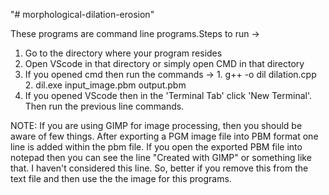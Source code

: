 "# morphological-dilation-erosion" 

These programs are command line programs.Steps to run ->
1. Go to the directory where your program resides
2. Open VScode in that directory or simply open CMD in that directory
3. If you opened cmd then run the commands ->
                                            1. g++ -o dil dilation.cpp
                                            2. dil.exe input_image.pbm output.pbm
4. If you opened VScode then in the 'Terminal Tab' click 'New Terminal'. Then run the previous line commands.


NOTE: 
If you are using GIMP for image processing, then you should be aware of few things. After exporting a PGM image file into PBM format one line is added within the pbm file. If you open the exported PBM file into notepad then you can see the line "Created with GIMP" or something like that. I haven't considered this line. So, better if you remove this from the text file and then use the the image for this programs.
